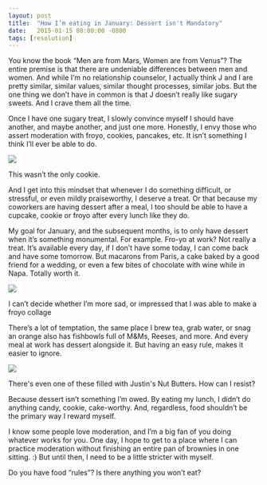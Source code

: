 ```yaml
---
layout: post
title:  "How I’m eating in January: Dessert isn't Mandatory"
date:   2015-01-15 08:00:00 -0800
tags: [resolution]
---
```


You know the book “Men are from Mars, Women are from Venus”? The entire premise is that there are undeniable differences between men and women. And while I’m no relationship counselor, I actually think J and I are pretty similar, similar values, similar thought processes, similar jobs. But the one thing we don’t have in common is that J doesn’t really like sugary sweets. And I crave them all the time.

Once I have one sugary treat, I slowly convince myself I should have another, and maybe another, and just one more. Honestly, I envy those who assert moderation with froyo, cookies, pancakes, etc. It isn’t something I think I’ll ever be able to do. 

![](https://lh5.googleusercontent.com/-FjdAIQNBw2Y/VLdRgvbZv-I/AAAAAAAATkw/Djxd6uO9Giw/w537-h716-no/15%2B-%2B1)<div class="caption">This wasn’t the only cookie.</div>

And I get into this mindset that whenever I do something difficult, or stressful, or even mildly praiseworthy, I deserve a treat. Or that because my coworkers are having dessert after a meal, I too should be able to have a cupcake, cookie or froyo after every lunch like they do.

My goal for January, and the subsequent months, is to only have dessert when it’s something monumental. For example. Fro-yo at work? Not really a treat. It’s available every day, if I don’t have some today, I can come back and have some tomorrow. But macarons from Paris, a cake baked by a good friend for a wedding, or even a few bites of chocolate with wine while in Napa. Totally worth it.

![](https://lh6.googleusercontent.com/UYdzEpHjAl04ZJxIj7uBd79wukl8eHNIOdMK2h5DOxDA=w1041-h656-no)<div class="caption">I can’t decide whether I’m more sad, or impressed that I was able to make a froyo collage</div>

There’s a lot of temptation, the same place I brew tea, grab water, or snag an orange also has fishbowls full of M&Ms, Reeses, and more. And every meal at work has dessert alongside it. But having an easy rule, makes it easier to ignore.

![](https://lh6.googleusercontent.com/YwHpMLh6wcWef9Mh2pqBPhrMosInm-U2j8zcSu7CDYbc=w1041-h680-no)<div class="caption">There's even one of these filled with Justin's Nut Butters. How can I resist?</div>

Because dessert isn’t something I’m owed. By eating my lunch, I didn’t do anything candy, cookie, cake-worthy. And, regardless, food shouldn’t be the primary way I reward myself.

I know some people love moderation, and I’m a big fan of you doing whatever works for you. One day, I hope to get to a place where I can practice moderation without finishing an entire pan of brownies in one sitting. :) But until then, I need to be a little stricter with myself.

Do you have food “rules”? Is there anything you won’t eat?



